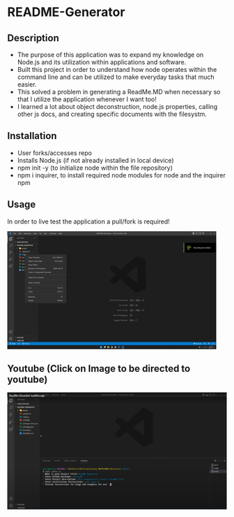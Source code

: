 # README-Generator

## Description
- The purpose of this application was to expand my knowledge on Node.js and its utilization within applications and software. 
- Built this project in order to understand how node operates within the command line and can be utilized to make everyday tasks that much easier.
- This solved a problem in generating a ReadMe.MD when necessary so that I utilize the application whenever I want too! 
- I learned a lot about object deconstruction, node.js properties, calling other js docs, and creating specific documents with the filesystm. 

## Installation
- User forks/accesses repo
- Installs Node.js (if not already installed in local device)
- npm init -y (to initialize node within the file repository)
- npm i inquirer, to install required node modules for node and the inquirer npm 

## Usage
In order to live test the application a pull/fork is required! 

![ReadMe Generator Demo](https://raw.githubusercontent.com/omousa98/README-Generator/main/assets/Readme%20gif.gif)

## Youtube (Click on Image to be directed to youtube)

[![ReadMe Walkthrough](https://raw.githubusercontent.com/omousa98/README-Generator/main/assets/readmewalkthrough.jpg)](https://www.youtube.com/watch?v=bZlJL4ptIvA)
